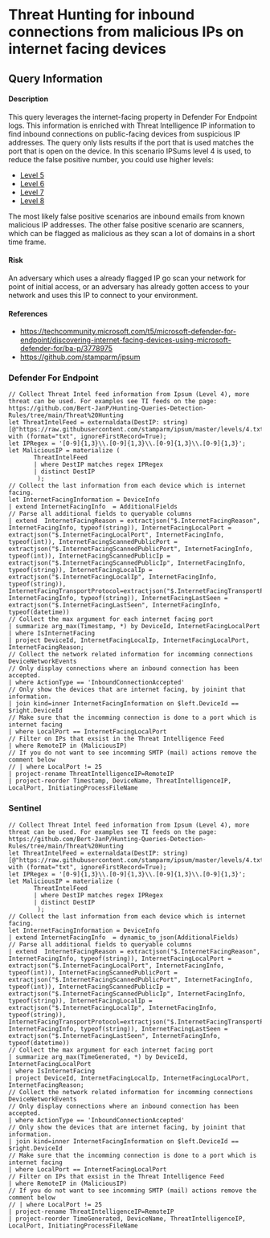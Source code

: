 # Threat Hunting for inbound connections from malicious IPs on internet facing devices

## Query Information

#### Description
This query leverages the internet-facing property in Defender For Endpoint logs. This information is enriched with Threat Intelligence IP information to find inbound connections on public-facing devices from suspicious IP addresses. The query only lists results if the port that is used matches the port that is open on the device. In this scenario IPSums level 4 is used, to reduce the false positive number, you could use higher levels:
- [Level 5](/TI%20Feed%20-%20MISP%20IPSum%20level%205.md) 
- [Level 6](/TI%20Feed%20-%20MISP%20IPSum%20level%206.md) 
- [Level 7](/TI%20Feed%20-%20MISP%20IPSum%20level%207.md) 
- [Level 8](/TI%20Feed%20-%20MISP%20IPSum%20level%208.md) 

The most likely false positive scenarios are inbound emails from known malicious IP addresses. The other false positive scenario are scanners, which can be flagged as malicious as they scan a lot of domains in a short time frame.

#### Risk
An adversary which uses a already flagged IP go scan your network for point of initial access, or an adversary has already gotten access to your network and uses this IP to connect to your environment.

#### References
- https://techcommunity.microsoft.com/t5/microsoft-defender-for-endpoint/discovering-internet-facing-devices-using-microsoft-defender-for/ba-p/3778975
- https://github.com/stamparm/ipsum

### Defender For Endpoint

```
// Collect Threat Intel feed information from Ipsum (Level 4), more threat can be used. For examples see TI feeds on the page: https://github.com/Bert-JanP/Hunting-Queries-Detection-Rules/tree/main/Threat%20Hunting
let ThreatIntelFeed = externaldata(DestIP: string)[@"https://raw.githubusercontent.com/stamparm/ipsum/master/levels/4.txt"] with (format="txt", ignoreFirstRecord=True);
let IPRegex = '[0-9]{1,3}\\.[0-9]{1,3}\\.[0-9]{1,3}\\.[0-9]{1,3}';
let MaliciousIP = materialize (
       ThreatIntelFeed
       | where DestIP matches regex IPRegex
       | distinct DestIP
        );
// Collect the last information from each device which is internet facing.
let InternetFacingInformation = DeviceInfo
| extend InternetFacingInfo  = AdditionalFields
// Parse all additional fields to queryable columns
| extend  InternetFacingReason = extractjson("$.InternetFacingReason", InternetFacingInfo, typeof(string)), InternetFacingLocalPort = extractjson("$.InternetFacingLocalPort", InternetFacingInfo, typeof(int)), InternetFacingScannedPublicPort = extractjson("$.InternetFacingScannedPublicPort", InternetFacingInfo, typeof(int)), InternetFacingScannedPublicIp = extractjson("$.InternetFacingScannedPublicIp", InternetFacingInfo, typeof(string)), InternetFacingLocalIp = extractjson("$.InternetFacingLocalIp", InternetFacingInfo, typeof(string)),    InternetFacingTransportProtocol=extractjson("$.InternetFacingTransportProtocol", InternetFacingInfo, typeof(string)), InternetFacingLastSeen = extractjson("$.InternetFacingLastSeen", InternetFacingInfo, typeof(datetime))
// Collect the max argument for each internet facing port
| summarize arg_max(Timestamp, *) by DeviceId, InternetFacingLocalPort
| where IsInternetFacing
| project DeviceId, InternetFacingLocalIp, InternetFacingLocalPort, InternetFacingReason;
// Collect the network related information for incomming connections
DeviceNetworkEvents
// Only display connections where an inbound connection has been accepted.
| where ActionType == 'InboundConnectionAccepted'
// Only show the devices that are internet facing, by joinint that information.
| join kind=inner InternetFacingInformation on $left.DeviceId == $right.DeviceId
// Make sure that the incomming connection is done to a port which is internet facing
| where LocalPort == InternetFacingLocalPort
// Filter on IPs that exsist in the Threat Intelligence Feed
| where RemoteIP in (MaliciousIP)
// If you do not want to see incomming SMTP (mail) actions remove the comment below
// | where LocalPort != 25
| project-rename ThreatIntelligenceIP=RemoteIP
| project-reorder Timestamp, DeviceName, ThreatIntelligenceIP, LocalPort, InitiatingProcessFileName
```
### Sentinel
```
// Collect Threat Intel feed information from Ipsum (Level 4), more threat can be used. For examples see TI feeds on the page: https://github.com/Bert-JanP/Hunting-Queries-Detection-Rules/tree/main/Threat%20Hunting
let ThreatIntelFeed = externaldata(DestIP: string)[@"https://raw.githubusercontent.com/stamparm/ipsum/master/levels/4.txt"] with (format="txt", ignoreFirstRecord=True);
let IPRegex = '[0-9]{1,3}\\.[0-9]{1,3}\\.[0-9]{1,3}\\.[0-9]{1,3}';
let MaliciousIP = materialize (
       ThreatIntelFeed
       | where DestIP matches regex IPRegex
       | distinct DestIP
        );
// Collect the last information from each device which is internet facing.
let InternetFacingInformation = DeviceInfo
| extend InternetFacingInfo  = dynamic_to_json(AdditionalFields)
// Parse all additional fields to queryable columns
| extend  InternetFacingReason = extractjson("$.InternetFacingReason", InternetFacingInfo, typeof(string)), InternetFacingLocalPort = extractjson("$.InternetFacingLocalPort", InternetFacingInfo, typeof(int)), InternetFacingScannedPublicPort = extractjson("$.InternetFacingScannedPublicPort", InternetFacingInfo, typeof(int)), InternetFacingScannedPublicIp = extractjson("$.InternetFacingScannedPublicIp", InternetFacingInfo, typeof(string)), InternetFacingLocalIp = extractjson("$.InternetFacingLocalIp", InternetFacingInfo, typeof(string)),    InternetFacingTransportProtocol=extractjson("$.InternetFacingTransportProtocol", InternetFacingInfo, typeof(string)), InternetFacingLastSeen = extractjson("$.InternetFacingLastSeen", InternetFacingInfo, typeof(datetime))
// Collect the max argument for each internet facing port
| summarize arg_max(TimeGenerated, *) by DeviceId, InternetFacingLocalPort
| where IsInternetFacing
| project DeviceId, InternetFacingLocalIp, InternetFacingLocalPort, InternetFacingReason;
// Collect the network related information for incomming connections
DeviceNetworkEvents
// Only display connections where an inbound connection has been accepted.
| where ActionType == 'InboundConnectionAccepted'
// Only show the devices that are internet facing, by joinint that information.
| join kind=inner InternetFacingInformation on $left.DeviceId == $right.DeviceId
// Make sure that the incomming connection is done to a port which is internet facing
| where LocalPort == InternetFacingLocalPort
// Filter on IPs that exsist in the Threat Intelligence Feed
| where RemoteIP in (MaliciousIP)
// If you do not want to see incomming SMTP (mail) actions remove the comment below
// | where LocalPort != 25
| project-rename ThreatIntelligenceIP=RemoteIP
| project-reorder TimeGenerated, DeviceName, ThreatIntelligenceIP, LocalPort, InitiatingProcessFileName
```





